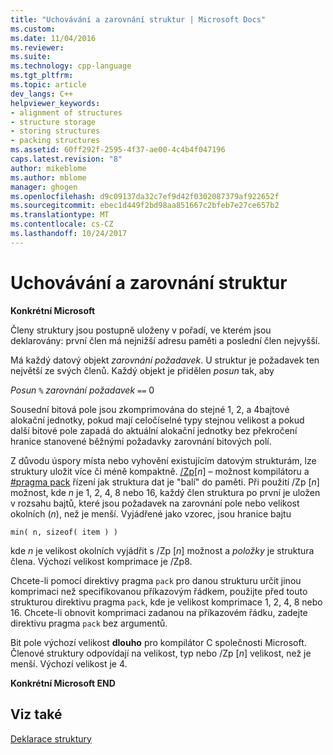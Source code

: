 ```yaml
---
title: "Uchovávání a zarovnání struktur | Microsoft Docs"
ms.custom: 
ms.date: 11/04/2016
ms.reviewer: 
ms.suite: 
ms.technology: cpp-language
ms.tgt_pltfrm: 
ms.topic: article
dev_langs: C++
helpviewer_keywords:
- alignment of structures
- structure storage
- storing structures
- packing structures
ms.assetid: 60ff292f-2595-4f37-ae00-4c4b4f047196
caps.latest.revision: "8"
author: mikeblome
ms.author: mblome
manager: ghogen
ms.openlocfilehash: d9c09137da32c7ef9d42f0302087379af922652f
ms.sourcegitcommit: ebec1d449f2bd98aa851667c2bfeb7e27ce657b2
ms.translationtype: MT
ms.contentlocale: cs-CZ
ms.lasthandoff: 10/24/2017
---
```

# <a name="storage-and-alignment-of-structures"></a>Uchovávání a zarovnání struktur
**Konkrétní Microsoft**  
  
 Členy struktury jsou postupně uloženy v pořadí, ve kterém jsou deklarovány: první člen má nejnižší adresu paměti a poslední člen nejvyšší.  
  
 Má každý datový objekt *zarovnání požadavek*. U struktur je požadavek ten největší ze svých členů. Každý objekt je přidělen *posun* tak, aby  
  
 *Posun* `%` *zarovnání požadavek* `==` 0  
  
 Sousední bitová pole jsou zkomprimována do stejné 1, 2, a 4bajtové alokační jednotky, pokud mají celočíselné typy stejnou velikost a pokud další bitové pole zapadá do aktuální alokační jednotky bez překročení hranice stanovené běžnými požadavky zarovnání bitových polí.  
  
 Z důvodu úspory místa nebo vyhovění existujícím datovým strukturám, lze struktury uložit více či méně kompaktně. [/Zp](../build/reference/zp-struct-member-alignment.md)[*n*] – možnost kompilátoru a [#pragma pack](../preprocessor/pack.md) řízení jak struktura dat je "balí" do paměti. Při použití /Zp [*n*] možnost, kde  *n*  je 1, 2, 4, 8 nebo 16, každý člen struktura po první je uložen v rozsahu bajtů, které jsou požadavek na zarovnání pole nebo velikost okolních (*n*), než je menší. Vyjádřené jako vzorec, jsou hranice bajtu  
  
```  
min( n, sizeof( item ) )  
```  
  
 kde  *n*  je velikost okolních vyjádřit s /Zp [*n*] možnost a *položky* je struktura člena. Výchozí velikost komprimace je /Zp8.  
  
 Chcete-li pomocí direktivy pragma `pack` pro danou strukturu určit jinou komprimaci než specifikovanou příkazovým řádkem, použijte před touto strukturou direktivu pragma `pack`, kde je velikost komprimace 1, 2, 4, 8 nebo 16. Chcete-li obnovit komprimaci zadanou na příkazovém řádku, zadejte direktivu pragma `pack` bez argumentů.  
  
 Bit pole výchozí velikost **dlouho** pro kompilátor C společnosti Microsoft. Členové struktury odpovídají na velikost, typ nebo /Zp [*n*] velikost, než je menší. Výchozí velikost je 4.  
  
 **Konkrétní Microsoft END**  
  
## <a name="see-also"></a>Viz také  
 [Deklarace struktury](../c-language/structure-declarations.md)